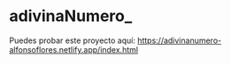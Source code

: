 # adivinaNumero_

Puedes probar este proyecto aquí: https://adivinanumero-alfonsoflores.netlify.app/index.html
